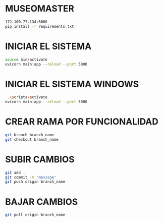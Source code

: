 # MUSEOMASTER 
``` bash
172.100.77.134:5000
pip install -r requirements.txt
```

# INICIAR EL SISTEMA
``` bash
source bin/activate
uvicorn main:app --reload --port 5000
```
 
# INICIAR EL SISTEMA WINDOWS
``` bash
 .\scripts\activate
uvicorn main:app --reload --port 5000
```

# CREAR RAMA POR FUNCIONALIDAD
``` bash
git branch branch_name
git checkout branch_name
```

# SUBIR CAMBIOS
``` bash
git add .
git commit -m "message"
git push origin branch_name
```

# BAJAR CAMBIOS
``` bash
git pull origin branch_name
```